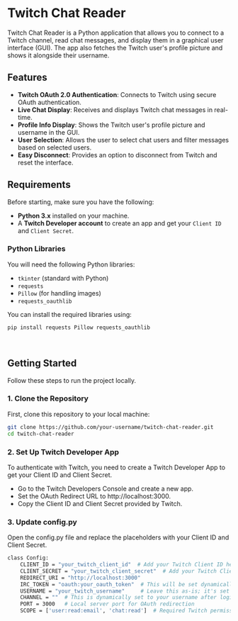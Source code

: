 # Twitch Chat Reader

Twitch Chat Reader is a Python application that allows you to connect to a Twitch channel, read chat messages, and display them in a graphical user interface (GUI). The app also fetches the Twitch user's profile picture and shows it alongside their username.

## Features

- **Twitch OAuth 2.0 Authentication**: Connects to Twitch using secure OAuth authentication.
- **Live Chat Display**: Receives and displays Twitch chat messages in real-time.
- **Profile Info Display**: Shows the Twitch user's profile picture and username in the GUI.
- **User Selection**: Allows the user to select chat users and filter messages based on selected users.
- **Easy Disconnect**: Provides an option to disconnect from Twitch and reset the interface.

## Requirements

Before starting, make sure you have the following:

- **Python 3.x** installed on your machine.
- A **Twitch Developer account** to create an app and get your `Client ID` and `Client Secret`.

### Python Libraries

You will need the following Python libraries:

- `tkinter` (standard with Python)
- `requests`
- `Pillow` (for handling images)
- `requests_oauthlib`

You can install the required libraries using:

```bash
pip install requests Pillow requests_oauthlib
```
&nbsp;&nbsp;&nbsp;&nbsp;&nbsp;&nbsp;&nbsp;&nbsp;&nbsp;&nbsp;&nbsp;

## Getting Started

Follow these steps to run the project locally.

### 1. Clone the Repository

First, clone this repository to your local machine:

```bash
git clone https://github.com/your-username/twitch-chat-reader.git
cd twitch-chat-reader
```

### 2. Set Up Twitch Developer App

To authenticate with Twitch, you need to create a Twitch Developer App to get your Client ID and Client Secret.

- Go to the Twitch Developers Console and create a new app.
- Set the OAuth Redirect URL to http://localhost:3000.
- Copy the Client ID and Client Secret provided by Twitch.


### 3. Update config.py

Open the config.py file and replace the placeholders with your Client ID and Client Secret.

```bash
class Config:
    CLIENT_ID = "your_twitch_client_id"  # Add your Twitch Client ID here
    CLIENT_SECRET = "your_twitch_client_secret"  # Add your Twitch Client Secret here
    REDIRECT_URI = "http://localhost:3000"
    IRC_TOKEN = "oauth:your_oauth_token"  # This will be set dynamically after login
    USERNAME = "your_twitch_username"     # Leave this as-is; it's set dynamically
    CHANNEL = ""  # This is dynamically set to your username after login
    PORT = 3000   # Local server port for OAuth redirection
    SCOPE = ['user:read:email', 'chat:read']  # Required Twitch permission
```
